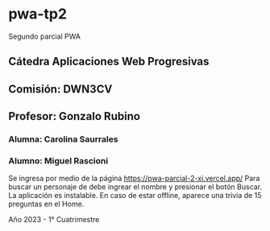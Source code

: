 # pwa-tp2
Segundo parcial PWA
## Cátedra Aplicaciones Web Progresivas
## Comisión: DWN3CV
## Profesor: Gonzalo Rubino
### Alumna: Carolina Saurrales
### Alumno: Miguel Rascioni

Se ingresa por medio de la página https://pwa-parcial-2-xi.vercel.app/
Para buscar un personaje de debe ingrear el nombre y presionar el botón Buscar.
La aplicación es instalable.
En caso de estar offline, aparece una trivia de 15 preguntas en el Home.

Año 2023 - 1° Cuatrimestre
